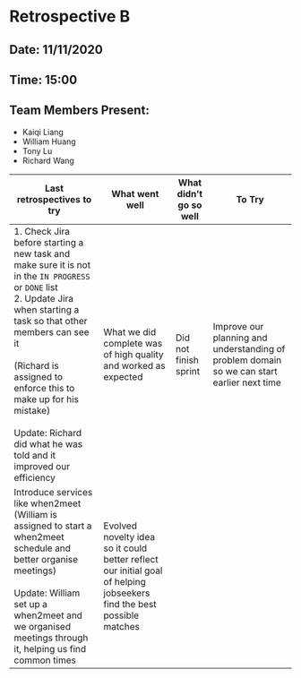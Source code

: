 # Retrospective B

## Date: 11/11/2020

## Time: 15:00

## Team Members Present:
* Kaiqi Liang
* William Huang
* Tony Lu
* Richard Wang


| Last retrospectives to try| What went well | What didn't go so well | To Try |
| - | - | - | - |
| 1. Check Jira before starting a new task and make sure it is not in the `IN PROGRESS` or `DONE` list <br> 2. Update Jira when starting a task so that other members can see it <br><br> (Richard is assigned to enforce this to make up for his mistake) <br> <br> Update: Richard did what he was told and it improved our efficiency | What we did complete was of high quality and worked as expected | Did not finish sprint |Improve our planning and understanding of problem domain so we can start earlier next time |
|Introduce services like when2meet (William is assigned to start a when2meet schedule and better organise meetings) <br> <br> Update: William set up a when2meet and we organised meetings through it, helping us find common times| Evolved novelty idea so it could better reflect our initial goal of helping jobseekers find the best possible matches ||  |